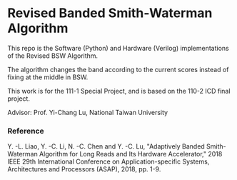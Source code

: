 # Revised Banded Smith-Waterman Algorithm

This repo is the Software (Python) and Hardware (Verilog) implementations of the Revised BSW Algorithm.

The algorithm changes the band according to the current scores instead of fixing at the middle in BSW.

This work is for the 111-1 Special Project, and is based on the 110-2 ICD final project.

Advisor: Prof. Yi-Chang Lu, National Taiwan University

### Reference
Y. -L. Liao, Y. -C. Li, N. -C. Chen and Y. -C. Lu, "Adaptively Banded Smith-Waterman Algorithm for Long Reads and Its Hardware Accelerator," 2018 IEEE 29th International Conference on Application-specific Systems, Architectures and Processors (ASAP), 2018, pp. 1-9.
